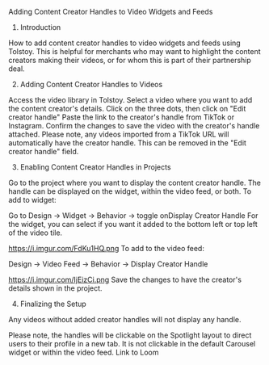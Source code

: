 Adding Content Creator Handles to Video Widgets and Feeds
1. Introduction

How to add content creator handles to video widgets and feeds using Tolstoy. This is helpful for merchants who may want to highlight the content creators making their videos, or for whom this is part of their partnership deal.

2. Adding Content Creator Handles to Videos

Access the video library in Tolstoy.
Select a video where you want to add the content creator's details.
Click on the three dots, then click on "Edit creator handle"
Paste the link to the creator's handle from TikTok or Instagram.
Confirm the changes to save the video with the creator's handle attached.
Please note, any videos imported from a TikTok URL will automatically have the creator handle. This can be removed in the "Edit creator handle" field.

3. Enabling Content Creator Handles in Projects

Go to the project where you want to display the content creator handle.
The handle can be displayed on the widget, within the video feed, or both.
To add to widget:

Go to Design → Widget → Behavior → toggle onDisplay Creator Handle
For the widget, you can select if you want it added to the bottom left or top left of the video tile.

https://i.imgur.com/FdKu1HQ.png
To add to the video feed:

Design → Video Feed → Behavior → Display Creator Handle

https://i.imgur.com/IjEizCi.png
Save the changes to have the creator's details shown in the project.

4. Finalizing the Setup

Any videos without added creator handles will not display any handle.

Please note, the handles will be clickable on the Spotlight layout to direct users to their profile in a new tab. It is not clickable in the default Carousel widget or within the video feed.
Link to Loom
